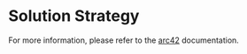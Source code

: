 # Solution Strategy

For more information, please refer to the [arc42](https://docs.arc42.org/section-4/) documentation.
